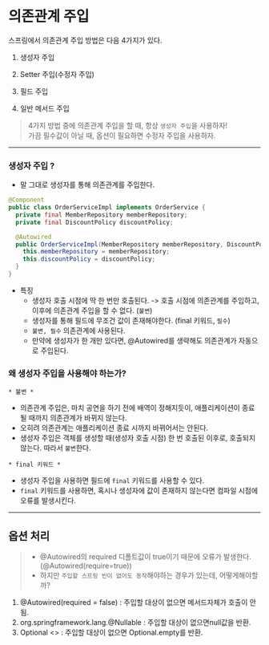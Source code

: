 # 의존관계 주입

스프링에서 의존관계 주입 방법은 다음 4가지가 있다. 
1. 생성자 주입 

2. Setter 주입(수정자 주입)

3. 필드 주입

4. 일반 메서드 주입

> 4가지 방법 중에 의존관계 주입을 할 때, 항상 `생성자 주입`을 사용하자!  
> 가끔 필수값이 아닐 때, 옵션이 필요하면 수정자 주입을 사용하자.

--- 

### 생성자 주입 ?
- 말 그대로 생성자를 통해 의존관계를 주입한다.

```java
@Component
public class OrderServiceImpl implements OrderService {
  private final MemberRepository memberRepository;
  private final DiscountPolicy discountPolicy;

  @Autowired
  public OrderServiceImpl(MemberRepository memberRepository, DiscountPolicy discountPolicy) {
    this.memberRepository = memberRepository;
    this.discountPolicy = discountPolicy;
  }
}
```
- 특징
  - 생성자 호출 시점에 딱 한 번만 호출된다. -> 호출 시점에 의존관계를 주입하고, 이후에 의존관계 주입을 할 수 없다. (`불변`)
  - 생성자를 통해 필드에 무조건 값이 존재해야한다. (final 키워드, `필수`)
  - `불변, 필수` 의존관계에 사용된다.
  - 만약에 생성자가 한 개만 있다면, @Autowired를 생략해도 의존관계가 자동으로 주입된다.


### 왜 생성자 주입을 사용해야 하는가?

`* 불변 *`  
- 의존관계 주입은, 마치 공연을 하기 전에 배역이 정해지듯이, 애플리케이션이 종료 될 때까지 의존관계가 바뀌지 않는다.
- 오히려 의존관계는 애플리케이션 종료 시까지 바뀌어서는 안된다.
- 생성자 주입은 객체를 생성할 때(생성자 호출 시점) 한 번 호출된 이후로, 호출되지 않는다. 따라서 `불변`한다.

`* final 키워드 *`
- 생성자 주입을 사용하면 필드에 `final` 키워드를 사용할 수 있다.
- `final` 키워드를 사용하면, 혹시나 생성자에 값이 존재하지 않는다면 컴파일 시점에 오류를 발생시킨다.

---

## 옵션 처리
> - @Autowired의 required 디폴트값이 true이기 때문에 오류가 발생한다.(@Autowired(require=true)) 
> - 하지만 `주입할 스프링 빈이 없어도 동작`해야하는 경우가 있는데, 어떻게해야할까?  
  
1. @Autowired(required = false) : 주입할 대상이 없으면 메서드자체가 호출이 안됨.
2. org.springframework.lang.@Nullable : 주입할 대상이 없으면null값을 반환.
3. Optional <> : 주입할 대상이 없으면 Optional.empty를 반환.